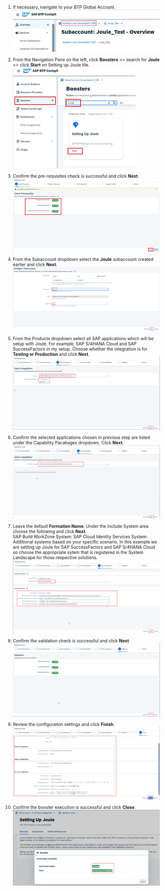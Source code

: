 1. If necessary, navigate to your BTP Global Account.<br/>
![run_booster](1.jpg)

2. From the Navigation Pane on the left, click **Boosters** >> search for **Joule** >> click **Start** on Setting up Joule tile.<br/>
![run_booster](2.png)

3. Confirm the pre-requisites check is successful and click **Next**.</br>
![run_booster](3.png)

4. From the Subaccount dropdown select the **Joule** subaccount created earlier and click **Next**.</br>
![run_booster](4.png)

5. From the Products dropdown select all SAP applications which will be setup with Joule.  For example, SAP S/4HANA Cloud and SAP SuccessFactors in my setup. 
 Choose whether the integration is for **Testing or Production** and click **Next**.</br>
![run_booster](9.jpg)

6. Confirm the selected applications chosen in previous step are listed under the Capability Pacakages dropdown. Click **Next**.<br>
![run_booster](10.jpg)

7. Leave the default **Formation Name**.  Under the Include System area choose the following and click **Next**. </br>
  SAP Build WorkZone System: <Choose the SAP Build Work Zone created earlier>
  SAP Cloud Identity Services System: <Choose the Cloud Identity Services Tenant>
  Additional systems based on your specific scenario. In this example we are setting up Joule for SAP SuccessFactors and SAP S/4HANA Cloud so choose the appropriate sytem that is registered in the System Landscape for those respective solutions.
![run_booster](11.jpg)

10. Confirm the validation check is successful and click **Next**.</br>
  ![run_booster](12.jpg)

11. Review the configuration settings and click **Finish**.</br>
  ![run_booster](13.jpg)

12. Confirm the booster execution is successful and click **Close**.</br>
![run_booster](7.png)
